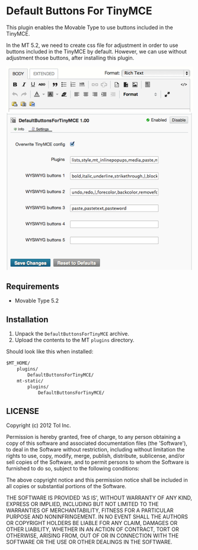 # Default Buttons For TinyMCE

This plugin enables the Movable Type to use buttons included in the TinyMCE.

In the MT 5.2, we need to create css file for adjustment in order to use buttons included in the TinyMCE by default.
However, we can use without adjustment those buttons, after installing this plugin. 

![Screenshot](https://github.com/usualoma/mt-plugin-default-buttons-for-tinymce/raw/master/artwork/screenshot.png)
![System Config](https://github.com/usualoma/mt-plugin-default-buttons-for-tinymce/raw/master/artwork/system_config.png)


## Requirements

* Movable Type 5.2

## Installation

1. Unpack the `DefaultButtonsForTinyMCE` archive.
2. Upload the contents to the MT `plugins` directory.

Should look like this when installed:

    $MT_HOME/
        plugins/
            DefaultButtonsForTinyMCE/
        mt-static/
            plugins/
                DefaultButtonsForTinyMCE/


## LICENSE

Copyright (c) 2012 ToI Inc.

Permission is hereby granted, free of charge, to any person obtaining
a copy of this software and associated documentation files (the
'Software'), to deal in the Software without restriction, including
without limitation the rights to use, copy, modify, merge, publish,
distribute, sublicense, and/or sell copies of the Software, and to
permit persons to whom the Software is furnished to do so, subject to
the following conditions:

The above copyright notice and this permission notice shall be
included in all copies or substantial portions of the Software.

THE SOFTWARE IS PROVIDED 'AS IS', WITHOUT WARRANTY OF ANY KIND,
EXPRESS OR IMPLIED, INCLUDING BUT NOT LIMITED TO THE WARRANTIES OF
MERCHANTABILITY, FITNESS FOR A PARTICULAR PURPOSE AND NONINFRINGEMENT.
IN NO EVENT SHALL THE AUTHORS OR COPYRIGHT HOLDERS BE LIABLE FOR ANY
CLAIM, DAMAGES OR OTHER LIABILITY, WHETHER IN AN ACTION OF CONTRACT,
TORT OR OTHERWISE, ARISING FROM, OUT OF OR IN CONNECTION WITH THE
SOFTWARE OR THE USE OR OTHER DEALINGS IN THE SOFTWARE.
